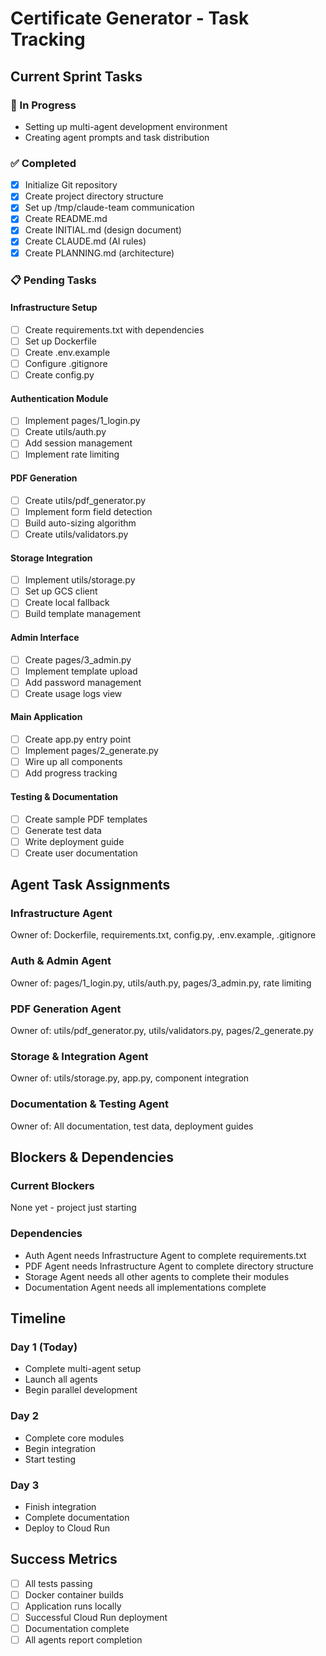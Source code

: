 # Certificate Generator - Task Tracking

## Current Sprint Tasks

### 🚀 In Progress
- Setting up multi-agent development environment
- Creating agent prompts and task distribution

### ✅ Completed
- [x] Initialize Git repository
- [x] Create project directory structure
- [x] Set up /tmp/claude-team communication
- [x] Create README.md
- [x] Create INITIAL.md (design document)
- [x] Create CLAUDE.md (AI rules)
- [x] Create PLANNING.md (architecture)

### 📋 Pending Tasks

#### Infrastructure Setup
- [ ] Create requirements.txt with dependencies
- [ ] Set up Dockerfile
- [ ] Create .env.example
- [ ] Configure .gitignore
- [ ] Create config.py

#### Authentication Module
- [ ] Implement pages/1_login.py
- [ ] Create utils/auth.py
- [ ] Add session management
- [ ] Implement rate limiting

#### PDF Generation
- [ ] Create utils/pdf_generator.py
- [ ] Implement form field detection
- [ ] Build auto-sizing algorithm
- [ ] Create utils/validators.py

#### Storage Integration
- [ ] Implement utils/storage.py
- [ ] Set up GCS client
- [ ] Create local fallback
- [ ] Build template management

#### Admin Interface
- [ ] Create pages/3_admin.py
- [ ] Implement template upload
- [ ] Add password management
- [ ] Create usage logs view

#### Main Application
- [ ] Create app.py entry point
- [ ] Implement pages/2_generate.py
- [ ] Wire up all components
- [ ] Add progress tracking

#### Testing & Documentation
- [ ] Create sample PDF templates
- [ ] Generate test data
- [ ] Write deployment guide
- [ ] Create user documentation

## Agent Task Assignments

### Infrastructure Agent
Owner of: Dockerfile, requirements.txt, config.py, .env.example, .gitignore

### Auth & Admin Agent  
Owner of: pages/1_login.py, utils/auth.py, pages/3_admin.py, rate limiting

### PDF Generation Agent
Owner of: utils/pdf_generator.py, utils/validators.py, pages/2_generate.py

### Storage & Integration Agent
Owner of: utils/storage.py, app.py, component integration

### Documentation & Testing Agent
Owner of: All documentation, test data, deployment guides

## Blockers & Dependencies

### Current Blockers
None yet - project just starting

### Dependencies
- Auth Agent needs Infrastructure Agent to complete requirements.txt
- PDF Agent needs Infrastructure Agent to complete directory structure
- Storage Agent needs all other agents to complete their modules
- Documentation Agent needs all implementations complete

## Timeline

### Day 1 (Today)
- Complete multi-agent setup
- Launch all agents
- Begin parallel development

### Day 2
- Complete core modules
- Begin integration
- Start testing

### Day 3
- Finish integration
- Complete documentation
- Deploy to Cloud Run

## Success Metrics
- [ ] All tests passing
- [ ] Docker container builds
- [ ] Application runs locally
- [ ] Successful Cloud Run deployment
- [ ] Documentation complete
- [ ] All agents report completion
